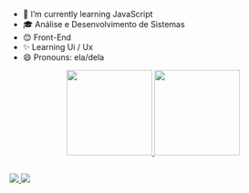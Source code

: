 
- 🌱 I’m currently learning JavaScript
- 🎓 Análise e Desenvolvimento de Sistemas
- 😊 Front-End
- ✨ Learning Ui / Ux 
- 😄 Pronouns: ela/dela

<div align = "center">
  <a href="https://github.com/ssmarcela">
  <img height = "150em" src = "https://github-readme-stats.vercel.app/api?username=ssmarcela&show_icons=true&theme=tokyonight&include_all_commits=true&count_private=true" />
  <img height = "150em" src = "https://github-readme-stats.vercel.app/api/top-langs/?username=ssmarcela&layout=compact&langs_count=7&theme=tokyonight" />
</div>
  
  ##
  
  <div>
     <a href="https://www.instagram.com/_luuazz/" target="_blank"> <img src = "https://img.shields.io/badge/-Instagram-%23E4405F?style=for-the- emblema & logo = instagram & logoColor = branco "target =" _ blank "> </a>
  <a href="https://www.linkedin.com/in/marcela-santos-578b83209/" target="_blank"> <img src = "https://img.shields.io/badge/LinkedIn-0077B5 ? style = for-the-badge & logo = linkedin & logoColor = white "target =" _ blank "> </a> 
  </div>
  
